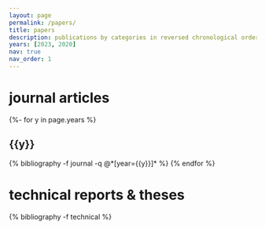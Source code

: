 ```yaml
---
layout: page
permalink: /papers/
title: papers
description: publications by categories in reversed chronological order.
years: [2023, 2020]
nav: true
nav_order: 1
---
```

<!-- _pages/publications.md -->
<div class="publications">

<h1>journal articles</h1>
{%- for y in page.years %}
  <h2 class="year">{{y}}</h2>
  {% bibliography -f journal -q @*[year={{y}}]* %}
{% endfor %}

<h1>technical reports &amp; theses</h1>

{% bibliography -f technical %}

</div>
